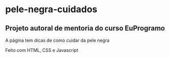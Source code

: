# pele-negra-cuidados
## Projeto autoral de mentoria do curso EuProgramo

A página tem dicas de como cuidar da pele negra 

Feito com HTML, CSS e Javascript
